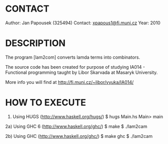 CONTACT
================================================================================

Author:		Jan Papousek (325494)
Contact:	xpapous1@fi.muni.cz
Year:		2010

DESCRIPTION
================================================================================

The program [lam2com] converts lamda terms into combinators.

The source code has been created for purpose of studying IA014 - Functional programming
taught by Libor Skarvada at Masaryk University.

More info you will find at http://fi.muni.cz/~libor/vyuka/IA014/

HOW TO EXECUTE
================================================================================

1) Using HUGS (http://www.haskell.org/hugs/)
	$ hugs Main.hs
	Main> main

2a) Using GHC 6 (http://www.haskell.org/ghc/)
	$ make
	$ ./lam2cam

2b) Using GHC (http://www.haskell.org/ghc/)
	$ make ghc
	$ ./lam2cam
